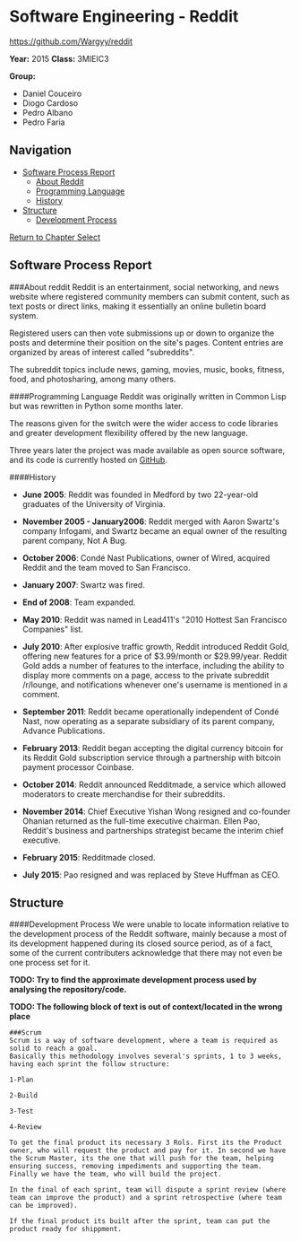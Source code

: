 # Software Engineering - Reddit
https://github.com/Wargyy/reddit

**Year:** 2015 **Class:** 3MIEIC3

**Group:**
* Daniel Couceiro
* Diogo Cardoso
* Pedro Albano
* Pedro Faria

## Navigation

* [Software Process Report](#software-process-report)
  * [About Reddit](#about-reddit)
  * [Programming Language](#programming-language)
  * [History](#history)
* [Structure](#structure)
  * [Development Process](#development-process)

[Return to Chapter Select](Chapter_Select.md)

## Software Process Report

###About reddit
Reddit is an entertainment, social networking, and news website where registered community members can submit content, such as text posts or direct links, making it essentially an online bulletin board system. 

Registered users can then vote submissions up or down to organize the posts and determine their position on the site's pages. Content entries are organized by areas of interest called "subreddits". 

The subreddit topics include news, gaming, movies, music, books, fitness, food, and photosharing, among many others.

####Programming Language
Reddit was originally written in Common Lisp but was rewritten in Python some months later.

The reasons given for the switch were the wider access to code libraries and greater development flexibility offered by the new language.

Three years later the project was made available as open source software, and its code is currently hosted on [GitHub](https://github.com).

####History

* **June 2005**: Reddit was founded in Medford by two 22-year-old graduates of the University of Virginia. 

* **November 2005 - January2006**: Reddit merged with Aaron Swartz's company Infogami, and Swartz became an equal owner of the resulting parent company, Not A Bug. 

* **October 2006**: Condé Nast Publications, owner of Wired, acquired Reddit and the team moved to San Francisco.

* **January 2007**: Swartz was fired.

* **End of 2008**: Team expanded.

* **May 2010**: Reddit was named in Lead411's "2010 Hottest San Francisco Companies" list.

* **July 2010**: After explosive traffic growth, Reddit introduced Reddit Gold, offering new features for a price of $3.99/month or $29.99/year. Reddit Gold adds a number of features to the interface, including the ability to display more comments on a page, access to the private subreddit /r/lounge, and notifications whenever one's username is mentioned in a comment.

* **September 2011**: Reddit became operationally independent of Condé Nast, now operating as a separate subsidiary of its parent company, Advance Publications.

* **February 2013**: Reddit began accepting the digital currency bitcoin for its Reddit Gold subscription service through a partnership with bitcoin payment processor Coinbase.

* **October 2014**: Reddit announced Redditmade, a service which allowed moderators to create merchandise for their subreddits.

* **November 2014**: Chief Executive Yishan Wong resigned and co-founder Ohanian returned as the full-time executive chairman. Ellen Pao, Reddit's business and partnerships strategist became the interim chief executive.

* **February 2015**: Redditmade closed.

* **July 2015**: Pao resigned and was replaced by Steve Huffman as CEO.


## Structure
####Development Process
We were unable to locate information relative to the development process of the Reddit software, mainly because a most of its development happened during its closed source period, as of a fact, some of the current contributers acknowledge that there may not even be one process set for it.

**TODO: Try to find the approximate development process used by analysing the repository/code.**

**TODO: The following block of text is out of context/located in the wrong place**
```
###Scrum
Scrum is a way of software development, where a team is required as solid to reach a goal.
Basically this methodology involves several's sprints, 1 to 3 weeks, having each sprint the follow structure:

1-Plan

2-Build

3-Test

4-Review

To get the final product its necessary 3 Rols. First its the Product owner, who will request the product and pay for it. In second we have the Scrum Master, its the one that will push for the team, helping ensuring success, removing impediments and supporting the team. Finally we have the team, who will build the project.

In the final of each sprint, team will dispute a sprint review (where team can improve the product) and a sprint retrospective (where team can be improved).

If the final product its built after the sprint, team can put the product ready for shippment.
```
